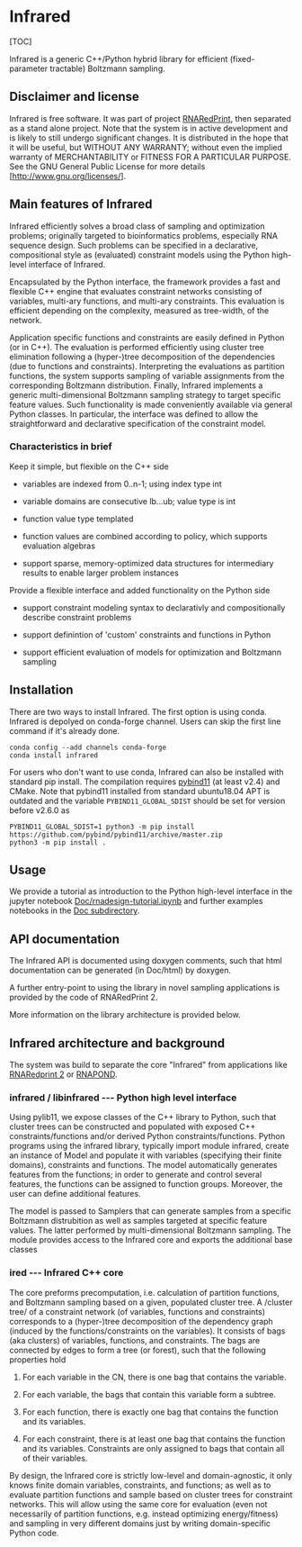 # Infrared

[TOC]

Infrared is a generic C++/Python hybrid library for efficient
(fixed-parameter tractable) Boltzmann sampling.

## Disclaimer and license

Infrared is free software. It was part of project [RNARedPrint](https://github.com/yannponty/RNARedPrint), then separated as a stand alone project.
Note that the system is in active development and is likely to still undergo significant
changes. It is distributed in the hope that it will be useful, but
WITHOUT ANY WARRANTY; without even the implied warranty of
MERCHANTABILITY or FITNESS FOR A PARTICULAR PURPOSE.  See the GNU
General Public License for more details
[<http://www.gnu.org/licenses/>].

## Main features of Infrared

Infrared efficiently solves a broad class of sampling and optimization
problems; originally targeted to bioinformatics problems, especially
RNA sequence design. Such problems can be specified in a declarative, compositional
style as (evaluated) constraint models using the Python high-level
interface of Infrared.

Encapsulated by the Python interface, the framework provides a fast and
flexible C++ engine that evaluates constraint networks consisting of
variables, multi-ary functions, and multi-ary constraints.  This evaluation
is efficient depending on the complexity, measured as tree-width, of the
network. 

Application specific functions and constraints are easily defined in Python
(or in C++). The evaluation is performed efficiently using cluster
tree elimination following a (hyper-)tree decomposition of the
dependencies (due to functions and constraints). Interpreting the
evaluations as partition functions, the system supports sampling of
variable assignments from the corresponding Boltzmann distribution.
Finally, Infrared implements a generic multi-dimensional Boltzmann
sampling strategy to target specific feature values. Such
functionality is made conveniently available via general Python
classes. In particular, the interface was defined to allow the
straightforward and declarative specification of the constraint model.

### Characteristics in brief

Keep it simple, but flexible on the C++ side

- variables are indexed from 0..n-1; using index type int

- variable domains are consecutive lb...ub; value type is int

- function value type templated

- function values are combined according to policy, which supports evaluation
  algebras

- support sparse, memory-optimized data structures for intermediary
  results to enable larger problem instances

Provide a flexible interface and added functionality on the Python side

- support constraint modeling syntax to declarativly and compositionally
  describe constraint problems

- support definintion of 'custom' constraints and functions in Python

- support efficient evaluation of models for optimization and Boltzmann sampling

## Installation

There are two ways to install Infrared. The first option is using conda.
Infrared is depolyed on conda-forge channel.
Users can skip the first line command if it's already done.

```
conda config --add channels conda-forge 
conda install infrared
```


For users who don't want to use conda, Infrared can also be installed with standard pip install.
The compilation requires [pybind11](https://github.com/pybind/pybind11) (at least v2.4) and CMake.
Note that pybind11 installed from standard ubuntu18.04 APT is outdated and the variable `PYBIND11_GLOBAL_SDIST` should be set for version before v2.6.0 as 

```
PYBIND11_GLOBAL_SDIST=1 python3 -m pip install https://github.com/pybind/pybind11/archive/master.zip
python3 -m pip install .
```

## Usage

We provide a tutorial as introduction to the Python high-level interface in
 the jupyter notebook [Doc/rnadesign-tutorial.ipynb](https://gitlab.inria.fr/amibio/Infrared/-/tree/master/Doc/rnadesign-tutorial.ipynb) and further
 examples notebooks in the [Doc subdirectory](https://gitlab.inria.fr/amibio/Infrared/-/tree/master/Doc).

## API documentation

The Infrared API is documented using doxygen comments, such that
html documentation can be generated (in Doc/html) by doxygen.

A further entry-point to using the library in novel sampling applications
is provided by the code of RNARedPrint 2.

More information on the library architecture is provided below.

## Infrared architecture and background

The system was build to separate the core "Infrared" from applications
like [RNARedprint 2](https://gitlab.inria.fr/amibio/RNARedPrint) or
[RNAPOND](https://gitlab.inria.fr/amibio/RNAPOND).


### infrared / libinfrared --- Python high level interface

Using pylib11, we expose classes of the C++ library to
Python, such that cluster trees can be constructed and populated with
exposed C++ constraints/functions and/or derived Python
constraints/functions. 
Python programs  using the infrared library,
typically import module infrared, create an instance of Model and
populate it with variables (specifying their finite domains), constraints
and functions. The model automatically generates features from the
functions; in order to generate and control several features, the functions
can be assigned to function groups. Moreover, the user can define
additional features.

The model is passed to Samplers that can generate samples
from a specific Boltzmann distrubition as well as samples targeted at
specific feature values. The latter performed by multi-dimensional
Boltzmann sampling. The module provides access to the Infrared core and
exports the additional base classes 


### ired --- Infrared C++ core

The core preforms precomputation, i.e. calculation of partition
functions, and Boltzmann sampling based on a given, populated cluster
tree. A /cluster tree/ of a constraint network (of variables,
functions and constraints) corresponds to a (hyper-)tree decomposition
of the dependency graph (induced by the functions/constraints on the
variables). It consists of bags (aka clusters) of variables,
functions, and constraints. The bags are connected by edges to form a
tree (or forest), such that the following properties hold

1) For each variable in the CN, there is one bag that contains the variable.

2) For each variable, the bags that contain this variable form a subtree.

3) For each function, there is exactly one bag that contains
   the function and its variables.

4) For each constraint, there is at least one bag that contains the
   function and its variables. Constraints are only assigned to bags
   that contain all of their variables.

By design, the Infrared core is strictly low-level and
domain-agnostic, it only knows finite domain variables, constraints,
and functions; as well as to evaluate partition functions and sample
based on cluster trees for constraint networks. This will allow using
the same core for evaluation (even not necessarily of partition
functions, e.g. instead optimizing energy/fitness) and sampling in
very different domains just by writing domain-specific Python code.
